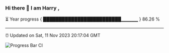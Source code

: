 ### Hi there 👋 I am Harry , 

⏳ Year progress { █████████████████████████▁▁▁▁▁ } 86.26 %

---

⏰ Updated on Sat, 11 Nov 2023 20:17:04 GMT

![Progress Bar CI](https://github.com/duykhang68/duykhang68/workflows/Progress%20Bar%20CI/badge.svg)
